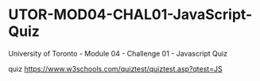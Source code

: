 # UTOR-MOD04-CHAL01-JavaScript-Quiz
University of Toronto - Module 04 - Challenge 01 - Javascript Quiz


quiz
https://www.w3schools.com/quiztest/quiztest.asp?qtest=JS
